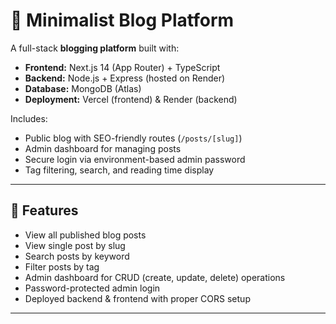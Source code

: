 # 📝 Minimalist Blog Platform

A full-stack **blogging platform** built with:
- **Frontend:** Next.js 14 (App Router) + TypeScript
- **Backend:** Node.js + Express (hosted on Render)
- **Database:** MongoDB (Atlas)
- **Deployment:** Vercel (frontend) & Render (backend)

Includes:
- Public blog with SEO-friendly routes (`/posts/[slug]`)
- Admin dashboard for managing posts
- Secure login via environment-based admin password
- Tag filtering, search, and reading time display

---

## 🚀 Features
- View all published blog posts
- View single post by slug
- Search posts by keyword
- Filter posts by tag
- Admin dashboard for CRUD (create, update, delete) operations
- Password-protected admin login
- Deployed backend & frontend with proper CORS setup

---